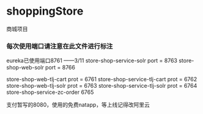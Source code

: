# shoppingStore
商城项目
### 每次使用端口请注意在此文件进行标注
eureka已使用端口8761 ——3/11
store-shop-service-solr  port = 8763
store-shop-web-solr  port = 8766

store-shop-web-tlj-cart prot = 6761
store-shop-service-tlj-cart prot = 6762
store-shop-web-tlj-solr prot = 6763
store-shop-service-tlj-solr prot = 6764
store-shop-service-zc-order 6765

支付暂写的8080，使用的免费natapp，等上线记得改阿里云

